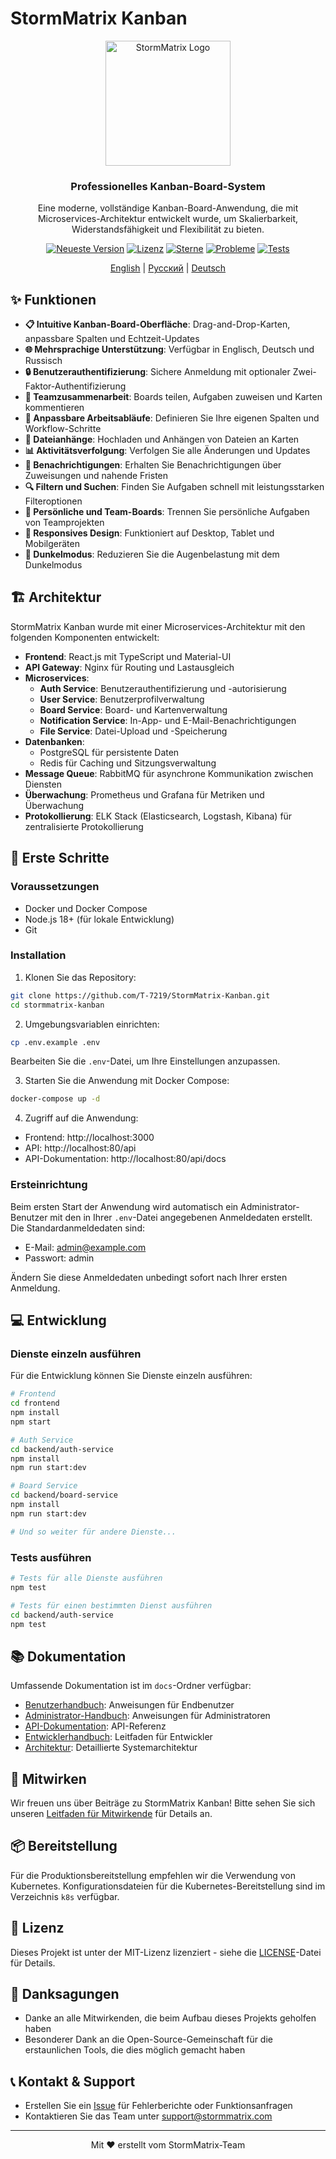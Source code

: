 # StormMatrix Kanban

<div align="center">
  <img src="https://via.placeholder.com/200x200?text=StormMatrix" alt="StormMatrix Logo" width="200" height="200">
  <h3>Professionelles Kanban-Board-System</h3>
  <p>Eine moderne, vollständige Kanban-Board-Anwendung, die mit Microservices-Architektur entwickelt wurde, um Skalierbarkeit, Widerstandsfähigkeit und Flexibilität zu bieten.</p>

  <a href="https://github.com/T-7219/StormMatrix-Kanban/releases/latest"><img src="https://img.shields.io/github/v/release/T-7219/StormMatrix-Kanban?include_prereleases&style=flat-square" alt="Neueste Version"></a>
  <a href="https://github.com/T-7219/StormMatrix-Kanban/blob/main/LICENSE"><img src="https://img.shields.io/github/license/T-7219/StormMatrix-Kanban?style=flat-square" alt="Lizenz"></a>
  <a href="https://github.com/T-7219/StormMatrix-Kanban/stargazers"><img src="https://img.shields.io/github/stars/T-7219/StormMatrix-Kanban?style=flat-square" alt="Sterne"></a>
  <a href="https://github.com/T-7219/StormMatrix-Kanban/issues"><img src="https://img.shields.io/github/issues/T-7219/StormMatrix-Kanban?style=flat-square" alt="Probleme"></a>
  <a href="https://github.com/T-7219/StormMatrix-Kanban/actions/workflows/ci.yml"><img src="https://img.shields.io/github/actions/workflow/status/T-7219/StormMatrix-Kanban/ci.yml?branch=main&label=tests&style=flat-square" alt="Tests"></a>

  [English](README.md) | [Русский](README.ru.md) | [Deutsch](README.de.md)
</div>

## ✨ Funktionen

- **📋 Intuitive Kanban-Board-Oberfläche**: Drag-and-Drop-Karten, anpassbare Spalten und Echtzeit-Updates
- **🌐 Mehrsprachige Unterstützung**: Verfügbar in Englisch, Deutsch und Russisch
- **🔒 Benutzerauthentifizierung**: Sichere Anmeldung mit optionaler Zwei-Faktor-Authentifizierung
- **👥 Teamzusammenarbeit**: Boards teilen, Aufgaben zuweisen und Karten kommentieren
- **🔄 Anpassbare Arbeitsabläufe**: Definieren Sie Ihre eigenen Spalten und Workflow-Schritte
- **📎 Dateianhänge**: Hochladen und Anhängen von Dateien an Karten
- **📊 Aktivitätsverfolgung**: Verfolgen Sie alle Änderungen und Updates
- **🔔 Benachrichtigungen**: Erhalten Sie Benachrichtigungen über Zuweisungen und nahende Fristen
- **🔍 Filtern und Suchen**: Finden Sie Aufgaben schnell mit leistungsstarken Filteroptionen
- **👤 Persönliche und Team-Boards**: Trennen Sie persönliche Aufgaben von Teamprojekten
- **📱 Responsives Design**: Funktioniert auf Desktop, Tablet und Mobilgeräten
- **🌙 Dunkelmodus**: Reduzieren Sie die Augenbelastung mit dem Dunkelmodus

## 🏗️ Architektur

StormMatrix Kanban wurde mit einer Microservices-Architektur mit den folgenden Komponenten entwickelt:

- **Frontend**: React.js mit TypeScript und Material-UI
- **API Gateway**: Nginx für Routing und Lastausgleich
- **Microservices**:
  - **Auth Service**: Benutzerauthentifizierung und -autorisierung
  - **User Service**: Benutzerprofilverwaltung
  - **Board Service**: Board- und Kartenverwaltung
  - **Notification Service**: In-App- und E-Mail-Benachrichtigungen
  - **File Service**: Datei-Upload und -Speicherung
- **Datenbanken**:
  - PostgreSQL für persistente Daten
  - Redis für Caching und Sitzungsverwaltung
- **Message Queue**: RabbitMQ für asynchrone Kommunikation zwischen Diensten
- **Überwachung**: Prometheus und Grafana für Metriken und Überwachung
- **Protokollierung**: ELK Stack (Elasticsearch, Logstash, Kibana) für zentralisierte Protokollierung

## 🚀 Erste Schritte

### Voraussetzungen

- Docker und Docker Compose
- Node.js 18+ (für lokale Entwicklung)
- Git

### Installation

1. Klonen Sie das Repository:
```bash
git clone https://github.com/T-7219/StormMatrix-Kanban.git
cd stormmatrix-kanban
```

2. Umgebungsvariablen einrichten:
```bash
cp .env.example .env
```
Bearbeiten Sie die `.env`-Datei, um Ihre Einstellungen anzupassen.

3. Starten Sie die Anwendung mit Docker Compose:
```bash
docker-compose up -d
```

4. Zugriff auf die Anwendung:
- Frontend: http://localhost:3000
- API: http://localhost:80/api
- API-Dokumentation: http://localhost:80/api/docs

### Ersteinrichtung

Beim ersten Start der Anwendung wird automatisch ein Administrator-Benutzer mit den in Ihrer `.env`-Datei angegebenen Anmeldedaten erstellt. Die Standardanmeldedaten sind:

- E-Mail: admin@example.com
- Passwort: admin

Ändern Sie diese Anmeldedaten unbedingt sofort nach Ihrer ersten Anmeldung.

## 💻 Entwicklung

### Dienste einzeln ausführen

Für die Entwicklung können Sie Dienste einzeln ausführen:

```bash
# Frontend
cd frontend
npm install
npm start

# Auth Service
cd backend/auth-service
npm install
npm run start:dev

# Board Service
cd backend/board-service
npm install
npm run start:dev

# Und so weiter für andere Dienste...
```

### Tests ausführen

```bash
# Tests für alle Dienste ausführen
npm test

# Tests für einen bestimmten Dienst ausführen
cd backend/auth-service
npm test
```

## 📚 Dokumentation

Umfassende Dokumentation ist im `docs`-Ordner verfügbar:

- [Benutzerhandbuch](docs/user-guide.md): Anweisungen für Endbenutzer
- [Administrator-Handbuch](docs/admin-guide.md): Anweisungen für Administratoren
- [API-Dokumentation](docs/api.md): API-Referenz
- [Entwicklerhandbuch](docs/development.md): Leitfaden für Entwickler
- [Architektur](docs/architecture.md): Detaillierte Systemarchitektur

## 🤝 Mitwirken

Wir freuen uns über Beiträge zu StormMatrix Kanban! Bitte sehen Sie sich unseren [Leitfaden für Mitwirkende](CONTRIBUTING.md) für Details an.

## 📦 Bereitstellung

Für die Produktionsbereitstellung empfehlen wir die Verwendung von Kubernetes. Konfigurationsdateien für die Kubernetes-Bereitstellung sind im Verzeichnis `k8s` verfügbar.

## 📄 Lizenz

Dieses Projekt ist unter der MIT-Lizenz lizenziert - siehe die [LICENSE](LICENSE)-Datei für Details.

## 👏 Danksagungen

- Danke an alle Mitwirkenden, die beim Aufbau dieses Projekts geholfen haben
- Besonderer Dank an die Open-Source-Gemeinschaft für die erstaunlichen Tools, die dies möglich gemacht haben

## 📞 Kontakt & Support

- Erstellen Sie ein [Issue](https://github.com/T-7219/StormMatrix-Kanban/issues) für Fehlerberichte oder Funktionsanfragen
- Kontaktieren Sie das Team unter support@stormmatrix.com

---

<div align="center">
  Mit ❤️ erstellt vom StormMatrix-Team
</div>